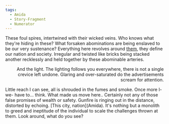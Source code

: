 ```yaml
---
tags:
  - Amida
  - Story-Fragment
  - Numerator
---
```

These foul spires, intertwined with their wicked veins.
Who knows what they're hiding in these? 
What forsaken abominations are being enslaved to be our very sustenance?
Everything here revolves around [them](Numerator), they define our nation and society. 
Irregular and twisted like bricks being stacked another recklessly and held together by these abominable arteries. 
<p align="right">And the light. The lighting follows you everywhere, there is not a single crevice left undone. 
Glaring and over-saturated do the advertisements scream for attention.</p>
Little reach I can see, all is shrouded in the fumes and smoke.
Once more I- we- have to... think. What made us move here.. Certainly not any of those false promises of wealth or safety.
Gunfire is ringing out in the distance, distorted by echoing. 
[This city, nation](Amida). It's nothing but a monolith to greed and ineptitude of the individual to scale the challenges thrown at them. 
Look around, what do you see?
